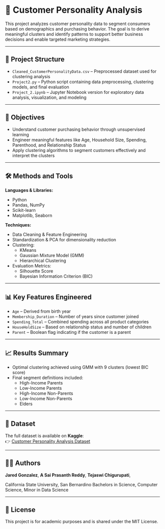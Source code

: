 # 👥 Customer Personality Analysis

This project analyzes customer personality data to segment consumers based on demographics and purchasing behavior. The goal is to derive meaningful clusters and identify patterns to support better business decisions and enable targeted marketing strategies.

---

## 📁 Project Structure

- `Cleaned_CustomerPersonalityData.csv` – Preprocessed dataset used for clustering analysis  
- `Project2.py` – Python script containing data preprocessing, clustering models, and final evaluation  
- `Project_2.ipynb` – Jupyter Notebook version for exploratory data analysis, visualization, and modeling  

---

## 🧪 Objectives

- Understand customer purchasing behavior through unsupervised learning  
- Engineer meaningful features like Age, Household Size, Spending, Parenthood, and Relationship Status  
- Apply clustering algorithms to segment customers effectively and interpret the clusters  

---

## 🛠️ Methods and Tools

**Languages & Libraries:**
- Python  
- Pandas, NumPy  
- Scikit-learn  
- Matplotlib, Seaborn  

**Techniques:**
- Data Cleaning & Feature Engineering  
- Standardization & PCA for dimensionality reduction  
- Clustering:
  - KMeans  
  - Gaussian Mixture Model (GMM)  
  - Hierarchical Clustering  
- Evaluation Metrics:
  - Silhouette Score  
  - Bayesian Information Criterion (BIC)  

---

## 📊 Key Features Engineered

- `Age` – Derived from birth year  
- `Membership_Duration` – Number of years since customer joined  
- `Spending_Total` – Combined spending across all product categories  
- `HouseHoldSize` – Based on relationship status and number of children  
- `Parent` – Boolean flag indicating if the customer is a parent  

---

## 📈 Results Summary

- Optimal clustering achieved using GMM with 9 clusters (lowest BIC score)  
- Final segment definitions included:
  - High-Income Parents  
  - Low-Income Parents  
  - High-Income Non-Parents  
  - Low-Income Non-Parents  
  - Elders  

---

## 📂 Dataset

The full dataset is available on **Kaggle**:  
👉 [Customer Personality Analysis Dataset](https://www.kaggle.com/datasets/imakash3011/customer-personality-analysis)

---

## 👨‍💻 Authors

**Jared Gonzalez**, 
**A Sai Prasanth Reddy**,
**Tejaswi Chigurupati**,

California State University, San Bernardino
Bachelors in Science, Computer Science, 
Minor in Data Science  

---

## 📃 License

This project is for academic purposes and is shared under the MIT License.
